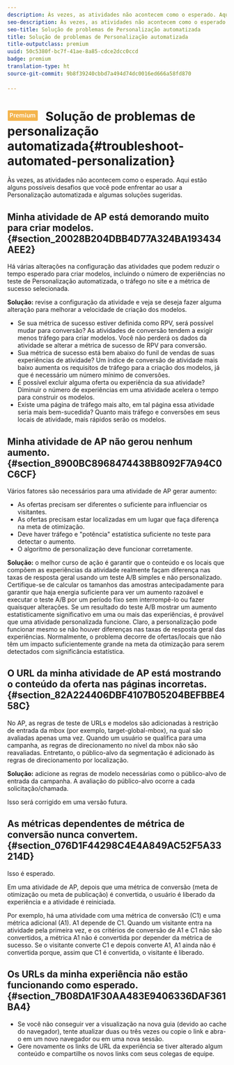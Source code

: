 ```yaml
---
description: Às vezes, as atividades não acontecem como o esperado. Aqui estão alguns possíveis desafios que você pode enfrentar ao usar a Personalização automatizada e algumas soluções sugeridas.
seo-description: Às vezes, as atividades não acontecem como o esperado. Aqui estão alguns possíveis desafios que você pode enfrentar ao usar a Personalização automatizada e algumas soluções sugeridas.
seo-title: Solução de problemas de Personalização automatizada
title: Solução de problemas de Personalização automatizada
title-outputclass: premium
uuid: 50c5380f-bc7f-41ae-8a85-cdce2dcc0ccd
badge: premium
translation-type: ht
source-git-commit: 9b8f39240cbbd7a494d74dc0016ed666a58fd870

---
```



# ![PREMIUM](/help/assets/premium.png) Solução de problemas de personalização automatizada{#troubleshoot-automated-personalization}

Às vezes, as atividades não acontecem como o esperado. Aqui estão alguns possíveis desafios que você pode enfrentar ao usar a Personalização automatizada e algumas soluções sugeridas.

## Minha atividade de AP está demorando muito para criar modelos. {#section_20028B204DBB4D77A324BA193434AEE2}

Há várias alterações na configuração das atividades que podem reduzir o tempo esperado para criar modelos, incluindo o número de experiências no teste de Personalização automatizada, o tráfego no site e a métrica de sucesso selecionada.

**Solução:** revise a configuração da atividade e veja se deseja fazer alguma alteração para melhorar a velocidade de criação dos modelos.

* Se sua métrica de sucesso estiver definida como RPV, será possível mudar para conversão? As atividades de conversão tendem a exigir menos tráfego para criar modelos. Você não perderá os dados da atividade se alterar a métrica de sucesso de RPV para conversão.
* Sua métrica de sucesso está bem abaixo do funil de vendas de suas experiências de atividade? Um índice de conversão de atividade mais baixo aumenta os requisitos de tráfego para a criação dos modelos, já que é necessário um número mínimo de conversões.
* É possível excluir alguma oferta ou experiência da sua atividade? Diminuir o número de experiências em uma atividade acelera o tempo para construir os modelos.
* Existe uma página de tráfego mais alto, em tal página essa atividade seria mais bem-sucedida? Quanto mais tráfego e conversões em seus locais de atividade, mais rápidos serão os modelos.

## Minha atividade de AP não gerou nenhum aumento. {#section_8900BC8968474438B8092F7A94C0C6CF}

Vários fatores são necessários para uma atividade de AP gerar aumento:

* As ofertas precisam ser diferentes o suficiente para influenciar os visitantes.
* As ofertas precisam estar localizadas em um lugar que faça diferença na meta de otimização.
* Deve haver tráfego e &quot;potência&quot; estatística suficiente no teste para detectar o aumento.
* O algoritmo de personalização deve funcionar corretamente.

**Solução:** o melhor curso de ação é garantir que o conteúdo e os locais que compõem as experiências da atividade realmente façam diferença nas taxas de resposta geral usando um teste A/B simples e não personalizado. Certifique-se de calcular os tamanhos das amostras antecipadamente para garantir que haja energia suficiente para ver um aumento razoável e executar o teste A/B por um período fixo sem interrompê-lo ou fazer quaisquer alterações. Se um resultado do teste A/B mostrar um aumento estatisticamente significativo em uma ou mais das experiências, é provável que uma atividade personalizada funcione. Claro, a personalização pode funcionar mesmo se não houver diferenças nas taxas de resposta geral das experiências. Normalmente, o problema decorre de ofertas/locais que não têm um impacto suficientemente grande na meta da otimização para serem detectados com significância estatística.

## O URL da minha atividade de AP está mostrando o conteúdo da oferta nas páginas incorretas. {#section_82A224406DBF4107B05204BEFBBE458C}

No AP, as regras de teste de URLs e modelos são adicionadas à restrição de entrada da mbox (por exemplo, target-global-mbox), na qual são avaliadas apenas uma vez. Quando um usuário se qualifica para uma campanha, as regras de direcionamento no nível da mbox não são reavaliadas. Entretanto, o público-alvo da segmentação é adicionado às regras de direcionamento por localização.

**Solução:** adicione as regras de modelo necessárias como o público-alvo de entrada da campanha. A avaliação do público-alvo ocorre a cada solicitação/chamada.

Isso será corrigido em uma versão futura.

## As métricas dependentes de métrica de conversão nunca convertem. {#section_076D1F44298C4E4A849AC52F5A33214D}

Isso é esperado.

Em uma atividade de AP, depois que uma métrica de conversão (meta de otimização ou meta de publicação) é convertida, o usuário é liberado da experiência e a atividade é reiniciada.

Por exemplo, há uma atividade com uma métrica de conversão (C1) e uma métrica adicional (A1). A1 depende de C1. Quando um visitante entra na atividade pela primeira vez, e os critérios de conversão de A1 e C1 não são convertidos, a métrica A1 não é convertida por depender da métrica de sucesso. Se o visitante converte C1 e depois converte A1, A1 ainda não é convertida porque, assim que C1 é convertida, o visitante é liberado.

## Os URLs da minha experiência não estão funcionando como esperado. {#section_7B08DA1F30AA483E9406336DAF361BA4}

* Se você não conseguir ver a visualização na nova guia (devido ao cache do navegador), tente atualizar duas ou três vezes ou copie o link e abra-o em um novo navegador ou em uma nova sessão.
* Gere novamente os links de URL da experiência se tiver alterado algum conteúdo e compartilhe os novos links com seus colegas de equipe.

